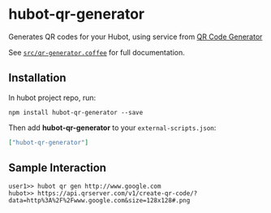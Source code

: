 # hubot-qr-generator

Generates QR codes for your Hubot, using service from [QR Code Generator](http://goqr.me/api/doc/create-qr-code/)

See [`src/qr-generator.coffee`](src/qr-generator.coffee) for full documentation.

## Installation

In hubot project repo, run:

`npm install hubot-qr-generator --save`

Then add **hubot-qr-generator** to your `external-scripts.json`:

```json
["hubot-qr-generator"]
```

## Sample Interaction

```
user1>> hubot qr gen http://www.google.com
hubot>> https://api.qrserver.com/v1/create-qr-code/?data=http%3A%2F%2Fwww.google.com&size=128x128#.png
```
